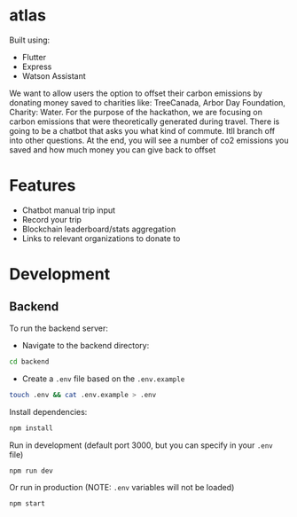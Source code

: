 # atlas

Built using:

- Flutter
- Express
- Watson Assistant

We want to allow users the option to offset their carbon emissions by donating money saved to charities like: TreeCanada, Arbor Day Foundation, Charity: Water. For the purpose of the hackathon, we are focusing on carbon emissions that were theoretically generated during travel. There is going to be a chatbot that asks you what kind of commute. Itll branch off into other questions. At the end, you will see a number of co2 emissions you saved and how much money you can give back to offset

# Features

- Chatbot manual trip input
- Record your trip
- Blockchain leaderboard/stats aggregation
- Links to relevant organizations to donate to

# Development

## Backend

To run the backend server:

- Navigate to the backend directory:

```bash
cd backend
```

- Create a `.env` file based on the `.env.example`

```bash
touch .env && cat .env.example > .env
```

Install dependencies:

```bash
npm install
```

Run in development (default port 3000, but you can specify in your `.env` file)

```bash
npm run dev
```

Or run in production (NOTE: `.env` variables will not be loaded)

```bash
npm start
```